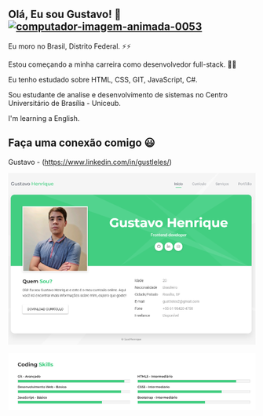 <h2>Olá, Eu sou Gustavo! 👋 <a href="https://www.imagensanimadas.com/cat-computadores-56.htm"><img src="https://www.imagensanimadas.com/data/media/56/computador-imagem-animada-0053.gif" border="0" alt="computador-imagem-animada-0053" /></a></h2>  

Eu moro no Brasil, Distrito Federal. ⚡⚡

Estou começando a minha carreira como desenvolvedor full-stack. 🌱🌱

Eu tenho estudado sobre HTML, CSS, GIT, JavaScript, C#.

Sou estudante de analise e desenvolvimento de sistemas no Centro Universitário de Brasília - Uniceub.

I'm learning a English.

<h2>Faça uma conexão comigo  😃 </h2>

Gustavo - (https://www.linkedin.com/in/gustleles/)

![](portfolio-foto.png)

![](coding-skills.png)


